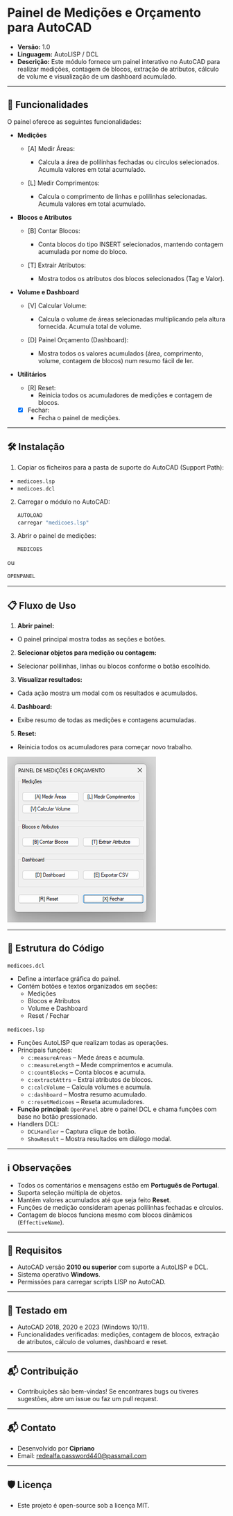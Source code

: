 # Painel de Medições e Orçamento para AutoCAD

- **Versão:** 1.0
- **Linguagem:** AutoLISP / DCL
- **Descrição:** Este módulo fornece um painel interativo no AutoCAD para realizar medições, contagem de blocos, extração de atributos, cálculo de volume e visualização de um dashboard acumulado.

---

## 🚀 Funcionalidades

O painel oferece as seguintes funcionalidades:

- **Medições**
  - [A] Medir Áreas:
    - Calcula a área de polilinhas fechadas ou círculos selecionados. Acumula valores em total acumulado.

  - [L] Medir Comprimentos:
    - Calcula o comprimento de linhas e polilinhas selecionadas. Acumula valores em total acumulado.

- **Blocos e Atributos**
  - [B] Contar Blocos:
    - Conta blocos do tipo INSERT selecionados, mantendo contagem acumulada por nome do bloco.

  - [T] Extrair Atributos:
    - Mostra todos os atributos dos blocos selecionados (Tag e Valor).

- **Volume e Dashboard**
  - [V] Calcular Volume:
    - Calcula o volume de áreas selecionadas multiplicando pela altura fornecida. Acumula total de volume.

  - [D] Painel Orçamento (Dashboard):
    - Mostra todos os valores acumulados (área, comprimento, volume, contagem de blocos) num resumo fácil de ler.

- **Utilitários**
  - [R] Reset:
    - Reinicia todos os acumuladores de medições e contagem de blocos.

  - [X] Fechar:
    - Fecha o painel de medições.

---

## 🛠️ Instalação

1. Copiar os ficheiros para a pasta de suporte do AutoCAD (Support Path):

- `medicoes.lsp`
- `medicoes.dcl`

2. Carregar o módulo no AutoCAD:

   ```lisp
   AUTOLOAD
   carregar "medicoes.lsp"
   ```

3. Abrir o painel de medições:

   ```lisp
   MEDICOES
   ```

ou

   ```lisp
   OPENPANEL
   ```

---

## 📋 Fluxo de Uso

1. **Abrir painel:**
  - O painel principal mostra todas as seções e botões.

2. **Selecionar objetos para medição ou contagem:**
  - Selecionar polilinhas, linhas ou blocos conforme o botão escolhido.

3. **Visualizar resultados:**
  - Cada ação mostra um modal com os resultados e acumulados.

4. **Dashboard:**
  - Exibe resumo de todas as medições e contagens acumuladas.

5. **Reset:**
  - Reinicia todos os acumuladores para começar novo trabalho.

![ScreenShot](https://raw.githubusercontent.com/OCipriano/medicoes_orcamento/refs/heads/main/Screenshot%202025-09-04%20170123.png)

---

## 📁 Estrutura do Código

`medicoes.dcl`

- Define a interface gráfica do painel.
- Contém botões e textos organizados em seções:
  - Medições
  - Blocos e Atributos
  - Volume e Dashboard
  - Reset / Fechar

`medicoes.lsp`

- Funções AutoLISP que realizam todas as operações.
- Principais funções:
  - `c:measureAreas` – Mede áreas e acumula.
  - `c:measureLength` – Mede comprimentos e acumula.
  - `c:countBlocks` – Conta blocos e acumula.
  - `c:extractAttrs` – Extrai atributos de blocos.
  - `c:calcVolume` – Calcula volumes e acumula.
  - `c:dashboard` – Mostra resumo acumulado.
  - `c:resetMedicoes` – Reseta acumuladores.
- **Função principal:** `OpenPanel` abre o painel DCL e chama funções com base no botão pressionado.
- Handlers DCL:
  - `DCLHandler` – Captura clique de botão.
  - `ShowResult` – Mostra resultados em diálogo modal.

---

## ℹ️ Observações

- Todos os comentários e mensagens estão em **Português de Portugal**.
- Suporta seleção múltipla de objetos.
- Mantém valores acumulados até que seja feito **Reset**.
- Funções de medição consideram apenas polilinhas fechadas e círculos.
- Contagem de blocos funciona mesmo com blocos dinâmicos (`EffectiveName`).

---

## 🔧 Requisitos

- AutoCAD versão **2010 ou superior** com suporte a AutoLISP e DCL.
- Sistema operativo **Windows**.
- Permissões para carregar scripts LISP no AutoCAD.

---

## 🧪 Testado em

- AutoCAD 2018, 2020 e 2023 (Windows 10/11).
- Funcionalidades verificadas: medições, contagem de blocos, extração de atributos, cálculo de volumes, dashboard e reset.

---

## 📬 Contribuição

- Contribuições são bem-vindas! Se encontrares bugs ou tiveres sugestões, abre um issue ou faz um pull request.

---

## 📬 Contato

- Desenvolvido por **Cipriano**
- Email: redealfa.password440@passmail.com

---

## 🛡️ Licença

- Este projeto é open-source sob a licença MIT.
